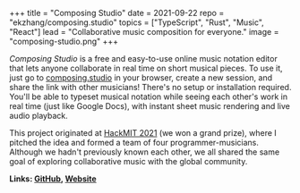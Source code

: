 +++
title = "Composing Studio"
date = 2021-09-22
repo = "ekzhang/composing.studio"
topics = ["TypeScript", "Rust", "Music", "React"]
lead = "Collaborative music composition for everyone."
image = "composing-studio.png"
+++

_Composing Studio_ is a free and easy-to-use online music notation editor that
lets anyone collaborate in real time on short musical pieces. To use it, just go
to [composing.studio](https://composing.studio/) in your browser, create a new
session, and share the link with other musicians! There's no setup or
installation required. You'll be able to typeset musical notation while seeing
each other's work in real time (just like Google Docs), with instant sheet music
rendering and live audio playback.

This project originated at [HackMIT 2021](https://hackmit.org/) (we won a grand
prize), where I pitched the idea and formed a team of four programmer-musicians.
Although we hadn't previously known each other, we all shared the same goal of
exploring collaborative music with the global community.

**Links: [GitHub](https://github.com/ekzhang/composing.studio),
[Website](https://composing.studio/)**
